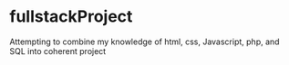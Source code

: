 # fullstackProject
Attempting to combine my knowledge of html, css, Javascript, php, and SQL into coherent project
